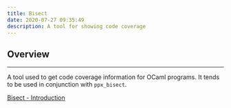 ```yaml
---
title: Bisect
date: 2020-07-27 09:35:49
description: A tool for showing code coverage 
---
```


## Overview

---

A tool used to get code coverage information for OCaml programs. It tends to be used in conjunction with `ppx_bisect`.

[Bisect - Introduction](https://bisect.x9c.fr/)